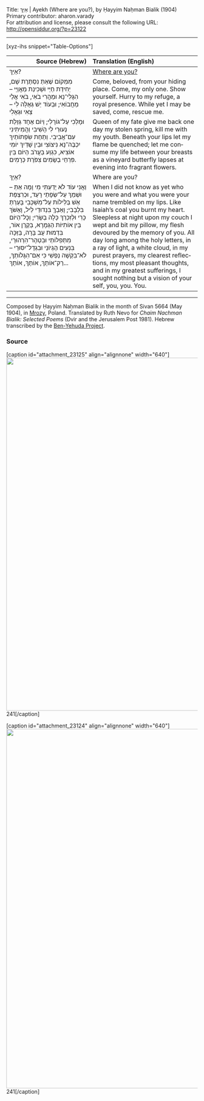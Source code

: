 <html>
<head></head>
<body>
Title: אַיֵּךְ | Ayekh (Where are you?), by Ḥayyim Naḥman Bialik (1904)<br />
Primary contributor: aharon.varady<br />
For attribution and license, please consult the following URL: <a href="http://opensiddur.org/?p=23122">http://opensiddur.org/?p=23122</a>
<p />
<hr />

[xyz-ihs snippet="Table-Options"]<table style="margin-left: auto; margin-right: auto;" class="draggable">
<thead><tr><th id="x" style="text-align: right;">Source (Hebrew)</th><th style="text-align: left;">Translation (English)</th></tr></thead>
<tbody>
<tr><td style="vertical-align:top;">
<div class="liturgy" lang="he">
אַיֵּךְ?
</span></div></td>
 
<td style="vertical-align:top;">
<div class="english" lang="en">
<u>Where are you?</u>
</div></td></tr>


<tr><td style="vertical-align:top;">
<div class="liturgy" lang="he">
מִמְּקוֹם שֶׁאַתְּ נִסְתֶּרֶת שָׁם, יְחִידַת חַיַּי
וּשְׁכִינַת מַאֲוַיַּי –
הִגָּלִי־נָא וּמַהֲרִי בֹאִי, בֹּאִי
אֱלֵי מַחֲבוֹאִי;
וּבְעוֹד יֵשׁ גְּאֻלָּה לִי – צְאִי וּגְאָלִי
</span></div></td>
 
<td style="vertical-align:top;">
<div class="english" lang="en">
Come, beloved, from your hiding place. Come, 
my only one. Show yourself. Hurry 
to my refuge, a royal presence.
While yet I may be saved, come, rescue me.
</div></td></tr>


<tr><td style="vertical-align:top;">
<div class="liturgy" lang="he">
וּמָלְכִי עַל־גּוֹרָלִי;
וְיוֹם אֶחָד גְּזֵלַת נְעוּרַי לִי הָשִׁיבִי
וַהֲמִיתִינִי עִם־אֲבִיבִי.
וְתַחַת שִׂפְתוֹתַיִךְ יִכְבֶּה־נָא נִיצוֹצִי
וּבֵין שָׁדַיִךְ יוֹמִי אוֹצִיא,
כִּגְוַע בַּעֲרֹב הַיּוֹם בֵּין פִּרְחֵי בְשָׂמִים
צִפֹּרֶת כְּרָמִים.
</span></div></td>
 
<td style="vertical-align:top;">
<div class="english" lang="en">
Queen of my fate 
give me back one day 
my stolen spring, kill me 
with my youth. Beneath 
your lips let my flame 
be quenched; let me consume 
my life between your 
breasts as a vineyard butterfly 
lapses at evening 
into fragrant flowers.
</div></td></tr>


<tr><td style="vertical-align:top;">
<div class="liturgy" lang="he"> 
אַיֵּךְ?
</span></div></td>
 
<td style="vertical-align:top;">
<div class="english" lang="en">
Where are you?
</div></td></tr>


<tr><td style="vertical-align:top;">
<div class="liturgy" lang="he">
וַאֲנִי עוֹד לֹא יָדַעְתִּי מִי וָמָה אַתְּ –
וּשְׁמֵךְ עַל־שְׂפָתַי רָעַד,
וּכְרִצְפַּת אֵשׁ בַּלֵּילוֹת עַל־מִשְׁכָּבִי
בָּעַרְתְּ בִּלְבָבִי;
וָאֵבְךְּ בִּנְדוּדֵי לֵיל, וָאֶשֹּׁךְ כָּרִי
וּלְזִכְרֵךְ כָּלָה בְשָׂרִי;
וְכׇל־הַיּוֹם בֵּין אוֹתִיּוֹת הַגְּמָרָא,
בְּקֶרֶן אוֹר, בִּדְמוּת עָב בָּרָה,
בַּזַּכָּה מִתְּפִלּוֹתַי וּבִטְהָר־הִרְהוּרַי,
בִּנְעִים הֶגְיוֹנַי וּבִגְדָל־יִסּוּרַי –
לֹא־בִקְשָׁה נַפְשִׁי כִּי אִם־הִגָּלוֹתֵךְ,
רַק־אוֹתָךְ, אוֹתָךְ, אוֹתָךְ...
</span></div></td>
 
<td style="vertical-align:top;">
<div class="english" lang="en">
When I did not know as yet 
who you were and what you were 
your name trembled on my lips.
Like Isaiah’s coal you burnt my heart. 
Sleepless at night upon my couch 
I wept and bit my pillow, my flesh 
devoured by the memory of you.
All day long among the holy letters,
in a ray of light,
a white cloud,
in my purest prayers,
my clearest reflections,
my most pleasant thoughts,
and in my greatest
sufferings, I sought nothing but
a vision of your
self, you, you. You. 
</div></td></tr>
</tbody></table>

<hr />

Composed by Ḥayyim Naḥman Bialik in the month of Sivan 5664 (May 1904), in <a href="https://en.wikipedia.org/wiki/Gmina_Mrozy">Mrozy</a>, Poland. Translated by Ruth Nevo for <em>Chaim Nachman Bialik: Selected Poems</em> (Dvir and the Jerusalem Post 1981). Hebrew transcribed by the <a href="https://benyehuda.org/bialik/bia065.html">Ben-Yehuda Project</a>.

<h3>Source</h3>

[caption id="attachment_23125" align="alignnone" width="640"]<a href="https://opensiddur.org/wp-content/uploads/2018/12/image00066.jpg"><img src="https://opensiddur.org/wp-content/uploads/2018/12/image00066-705x1024.jpg" alt="" width="640" height="930" class="size-large wp-image-23125" /></a> 241[/caption]

[caption id="attachment_23124" align="alignnone" width="640"]<a href="https://opensiddur.org/wp-content/uploads/2018/12/image00065.jpg"><img src="https://opensiddur.org/wp-content/uploads/2018/12/image00065-692x1024.jpg" alt="" width="640" height="947" class="size-large wp-image-23124" /></a> 241[/caption]
</body>
</html>
